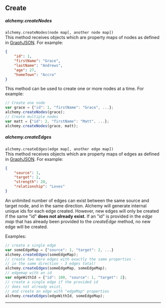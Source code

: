 ## Create

<p></p>

##### alchemy.createNodes
<!--  -->
`alchemy.createNodes(node map[, another node map])`<br>
This method receives objects which are property maps of nodes as defined in [GraphJSON](#GraphJSON).  For example:

~~~ json
{
    "id": 1,
    "firstName": "Grace",
    "lastName": "Andrews",
    "age": 27,
    "homeTown": "Accra"
} 
~~~

This method can be used to create one or more nodes at a time.  For example:
~~~ javascript
// Create one node
var grace = {"id": 1, "firstName": "Grace", ...};
alchemy.createNodes(grace);
// Create multiple nodes
var matt = {"id": 2, "firstName": "Matt", ...};
alchemy.createNodes(grace, matt);
~~~

##### alchemy.createEdges
<!--  -->

`alchemy.createEdges(edge map[, another edge map])`<br>
This method receives objects which are property maps of edges as defined in [GraphJSON](#GraphJSON).  For example:

~~~ json
{
    "source": 1,
    "target": 2,
    "strength": 20,
    "relationship": "Loves"
}
~~~

An unlimited number of edges can exist between the same source and target node, and in the same direction.  Alchemy will generate internal unique ids for each edge created.  However, new edges will only be created if the same "id" **does not already exist**. If an "id" is provided in the *edge map* that has already been provided to the *createEdge* method, no new edge will be created.   

Examples:

~~~ javascript
// create a single edge
var someEdgeMap = {"source": 1, "target": 2, ...}
alchemy.createEdges(someEdgeMap);
// create two more edges with exactly the same properties -
// in the same direction - 3 edges total!
alchemy.createEdges(someEdgeMap, someEdgeMap);
// edgemap with an id
var edgeWithId = {"id": 100, "source": 1, "target": 2};
// create a single edge if the provided id 
// does not already exist, 
// and create an edge with "edgeMap" properties
alchemy.createEdges(edgeWithId, someEdgeMap);
~~~
_______